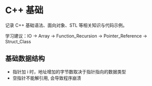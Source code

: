 # C++ 基础

记录 C++ 基础语法、面向对象、STL 等相关知识与代码示例。

学习建议：IO → Array → Function_Recursion → Pointer_Reference → Struct_Class

## 基础数据结构

- 指针加 i 时，地址增加的字节数取决于指针指向的数据类型
- 空指针不能解引用, 会导致程序崩溃
